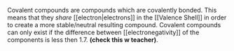 Covalent compounds are compounds which are covalently bonded. This means that they *share* [[electron|electrons]] in the [[Valence Shell]] in order to create a more stable/neutral resulting compound. Covalent compounds can only exist if the difference between [[electronegativity]] of the components is less then 1.7. **(check this w teacher)**.
